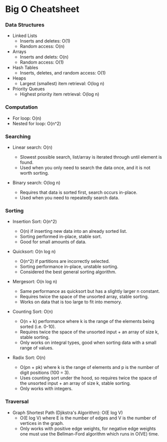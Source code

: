 
# Big O Cheatsheet

### Data Structures 
* Linked Lists
    - Inserts and deletes: O(1)
    - Random access: O(n)
* Arrays
    - Inserts and delets: O(n)
    - Random access: O(1)
* Hash Tables
    - Inserts, deletes, and random access: O(1)
* Heaps
    - Largest (smallest) item retrieval: O(log n)
* Priority Queues
    - Highest priority item retrieval: O(log n)

### Computation
- For loop: O(n)
- Nested for loop: O(n^2)

### Searching
* Linear search: O(n)
    - Slowest possible search, list/array is iterated through until element is found.
    - Used when you only need to search the data once, and it is not worth sorting.

* Binary search: O(log n)
    - Requires that data is sorted first, search occurs in-place.
    - Used when you need to repeatedly search data.

### Sorting
* Insertion Sort: O(n^2)
    - O(n) if inserting new data into an already sorted list.
    - Sorting performed in-place, stable sort.
    - Good for small amounts of data.

* Quicksort: O(n log n)
    - O(n^2) if partitions are incorrectly selected.
    - Sorting performance in-place, unstable sorting.
    - Considered the best general sorting algorithm.

* Mergesort: O(n log n)
    - Same performance as quicksort but has a slightly larger n constant.
    - Requires twice the space of the unsorted array, stable sorting.
    - Works on data that is too large to fit into memory.

* Counting Sort: O(n)
    - O(n + k) performance where k is the range of the elements being sorted (i.e. 0-10).
    - Requires twice the space of the unsorted input + an array of size k, stable sorting.
    - Only works on integral types, good when sorting data with a small range of values.

* Radix Sort: O(n)
    - O(pn + pk) where k is the range of elements and p is the number of digit positions (100 = 3).
    - Uses counting sort under the hood, so requires twice the space of the unsorted input + an array of size k, stable sorting.
    - Only works with integers.

### Traversal
* Graph Shortest Path (Djikstra's Algorithm): O(E log V)
    - O(E log V) where E is the number of edges and V is the number of vertices in the graph.
    - Only works with positive edge weights, for negative edge weights one must use the Bellman-Ford algorithm which runs in O(VE) time.
